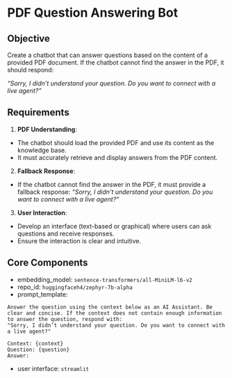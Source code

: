 # PDF Question Answering Bot
## Objective
Create a chatbot that can answer questions based on the content of a provided PDF document. If the chatbot cannot find the answer in the PDF, it should respond:

*“Sorry, I didn’t understand your question. Do you want to connect with a live agent?”*

## Requirements
1.	**PDF Understanding**:
- The chatbot should load the provided PDF and use its content as the knowledge base.
- It must accurately retrieve and display answers from the PDF content.

2.	**Fallback Response**:
- If the chatbot cannot find the answer in the PDF, it must provide a fallback response:
*“Sorry, I didn’t understand your question. Do you want to connect with a live agent?”*

3.	**User Interaction**:
-	Develop an interface (text-based or graphical) where users can ask questions and receive responses.
-	Ensure the interaction is clear and intuitive.

## Core Components
- embedding_model: `sentence-transformers/all-MiniLM-l6-v2`
- repo_id: `huggingfaceh4/zephyr-7b-alpha`
- prompt_template:
```
Answer the question using the context below as an AI Assistant. Be clear and concise. If the context does not contain enough information to answer the question, respond with:
"Sorry, I didn’t understand your question. Do you want to connect with a live agent?"

Context: {context}
Question: {question}
Answer:
```
- user interface: `streamlit`

